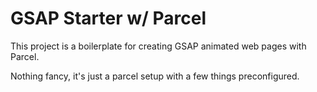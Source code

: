 # GSAP Starter w/ Parcel

This project is a boilerplate for creating GSAP animated web pages with Parcel.

Nothing fancy, it's just a parcel setup with a few things preconfigured.
